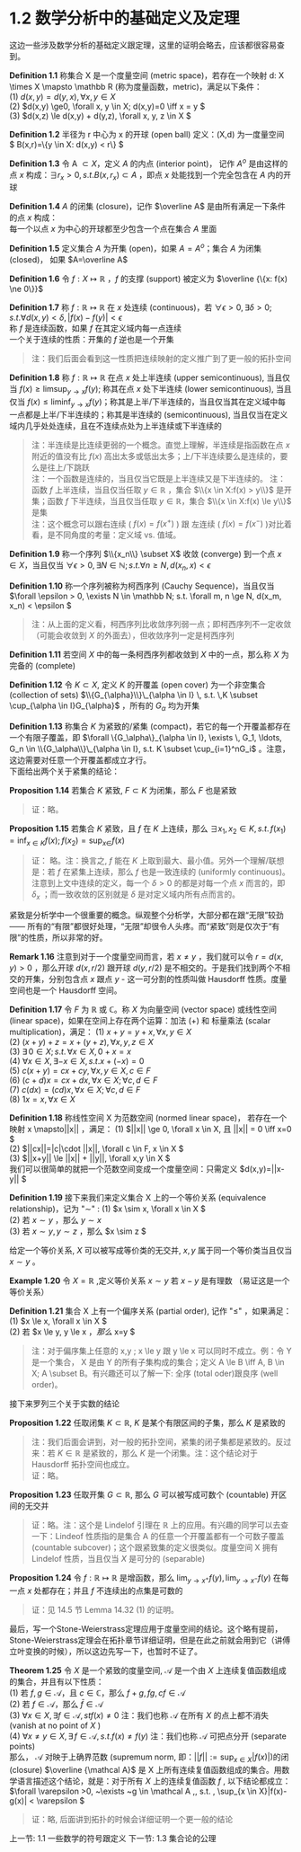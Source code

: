 # 1.2 数学分析中的基础定义及定理

这边一些涉及数学分析的基础定义跟定理，这里的证明会略去，应该都很容易查到。

**Definition 1.1** 称集合 X 是一个度量空间 (metric space)，若存在一个映射 d: X \times X \mapsto \mathbb R (称为度量函数，metric)，满足以下条件：<br>
(1) $d(x,y)=d(y,x), \forall x,y \in X$ <br>
(2) $d(x,y) \ge0, \forall x, y \in X; d(x,y)=0 \iff x = y $ <br> 
(3) $d(x,z) \le d(x,y) + d(y,z), \forall x, y, z \in X $ <br>

**Definition 1.2** 半径为 r 中心为 x 的开球 (open ball) 定义：(X,d) 为一度量空间 <br>
$ B(x,r)=\\{y \in X: d(x,y) < r\\} $ <br>

**Definition 1.3** 令 A $\subset X$，定义 $A$ 的内点 (interior point)， 记作 $A^o$ 是由这样的点 $x$ 构成：$\exists r_x > 0, s.t. B(x, r_x) \subset A$ ，即点 $x$ 处能找到一个完全包含在 $A$ 内的开球 <br>

**Definition 1.4** $A$ 的闭集 (closure)，记作 $\overline A$ 是由所有满足一下条件的点 $x$ 构成： <br>
每一个以点 $x$ 为中心的开球都至少包含一个点在集合 $A$ 里面 <br>

**Definition 1.5** 定义集合 $A$ 为开集 (open)，如果 $A=A^o$；集合 $A$ 为闭集 (closed)， 如果 $A=\overline A$  <br>

**Definition 1.6** 令 $f:X \mapsto \mathbb R$ ，$f$ 的支撑 (support) 被定义为 $\overline {\{x: f(x) \ne 0\}}$ <br>

**Definition 1.7** 称 $f: \mathbb R \mapsto \mathbb R$ 在 $x$ 处连续 (continuous)，若 $\forall \epsilon > 0, \exists \delta >0; s.t. \forall d(x,y) < \delta, |f(x) - f(y)| < \epsilon$  <br>
称 $f$ 是连续函数，如果 $f$ 在其定义域内每一点连续 <br>
一个关于连续的性质：开集的 $f$ 逆也是一个开集 <br>
> 注：我们后面会看到这一性质把连续映射的定义推广到了更一般的拓扑空间 <br>

**Definition 1.8** 称 $f:\mathbb R \mapsto \mathbb R$ 在点 $x$ 处上半连续 (upper semicontinuous), 当且仅当 $f(x) \ge \limsup_{y \to x}f(y)$; 称其在点 $x$ 处下半连续 (lower semicontinuous), 当且仅当 $f(x) \le \liminf_{y \to x}f(y)$；称其是上半/下半连续的，当且仅当其在定义域中每一点都是上半/下半连续的；称其是半连续的 (semicontinuous), 当且仅当在定义域内几乎处处连续，且在不连续点处为上半连续或下半连续的 <br>
> 注：半连续是比连续更弱的一个概念。直觉上理解，半连续是指函数在点 $x$ 附近的值没有比 $f(x)$ 高出太多或低出太多；上/下半连续要么是连续的，要么是往上/下跳跃 <br>
> 注：一个函数是连续的，当且仅当它既是上半连续又是下半连续的。
> 注：函数 $f$ 上半连续，当且仅当任取 $y \in \mathbb R$ ，集合 $\\{x \in X:f(x) > y\\}$ 是开集；函数 $f$ 下半连续，当且仅当任取 $y \in \mathbb R$，集合 $\\{x \in X:f(x) \le y\\}$ 是集 <br>
> 注：这个概念可以跟右连续 ( $f(x)=f(x^+)$ ) 跟 左连续 ( $f(x)=f(x^-)$ )对比着看，是不同角度的考量：定义域 vs. 值域。 <br>

**Definition 1.9** 称一个序列 $\\{x_n\\} \subset X$ 收敛 (converge) 到一个点 $x \in X$，当且仅当 $\forall \epsilon > 0, \exists N \in \mathbb N; s.t. \forall n \ge N, d(x_n,x) < \epsilon$ <br>

**Definition 1.10** 称一个序列被称为柯西序列 (Cauchy Sequence)，当且仅当 $\forall \epsilon > 0, \exists N \in \mathbb N; s.t. \forall m, n \ge N, d(x_m, x_n) < \epsilon $ <br>
> 注：从上面的定义看，柯西序列比收敛序列弱一点；即柯西序列不一定收敛（可能会收敛到 $X$ 的外面去），但收敛序列一定是柯西序列 <br>

**Definition 1.11** 若空间 $X$ 中的每一条柯西序列都收敛到 $X$ 中的一点，那么称 $X$ 为完备的 (complete) <br>

**Definition 1.12** 令 $K \subset X$, 定义 $K$ 的开覆盖 (open cover) 为一个非空集合 (collection of sets) $\\{G_{\alpha}\\}\_{\alpha \in I} \, s.t. \,K \subset \cup_{\alpha \in I}G_{\alpha}$ ，所有的 $G_{\alpha}$ 均为开集 <br>

**Definition 1.13** 称集合 $K$ 为紧致的/紧集 (compact)，若它的每一个开覆盖都存在一个有限子覆盖，即 $\forall \{G_\alpha\}_{\alpha \in I}, \exists \, G_1, \ldots, G_n \in \\{G_\alpha\\}\_{\alpha \in I}, s.t. K \subset \cup_{i=1}^nG_i$ 。注意，这边需要对任意一个开覆盖都成立才行。 <br>
下面给出两个关于紧集的结论：<br>

**Proposition 1.14** 若集合 $K$ 紧致, $F \subset K$ 为闭集，那么 $F$ 也是紧致
> 证：略。

**Proposition 1.15** 若集合 $K$ 紧致，且 $f$ 在 $K$ 上连续，那么 $\exists x_1, x_2 \in K, \, s.t. \, f(x_1)=\inf_{x \in K}f(x);f(x_2)=\sup_{x \in }f(x)$ <br>
> 证： 略。注：换言之, $f$ 能在 $K$ 上取到最大、最小值。另外一个理解/联想是：若 $f$ 在紧集上连续，那么 $f$ 也是一致连续的 (uniformly continuous)。注意到上文中连续的定义，每一个 $\delta>0$ 的都是对每一个点 $x$ 而言的，即 $\delta_x$ ；而一致收敛的区别就是 $\delta$ 是对定义域内所有点而言的。

紧致是分析学中一个很重要的概念。纵观整个分析学，大部分都在跟“无限”较劲 —— 所有的“有限”都很好处理，“无限”却很令人头疼。而“紧致”则是仅次于“有限”的性质，所以非常的好。

**Remark 1.16** 注意到对于一个度量空间而言，若 $x \ne y$ ，我们就可以令 $r=d(x,y) > 0$ ，那么开球 $d(x,r/2)$ 跟开球 $d(y,r/2)$ 是不相交的。于是我们找到两个不相交的开集，分别包含点 $x$ 跟点 $y$ - 这一可分割的性质叫做 Hausdorff 性质。度量空间也是一个 Hausdorff 空间。

**Definition 1.17** 令 $F$ 为 $\mathbb R$ 或 $\mathbb C$。称 $X$ 为向量空间 (vector space) 或线性空间 (linear space)，如果在空间上存在两个运算：加法 (+) 和 标量乘法 (scalar multiplication)，满足：
(1) $x+y = y+x, \forall x, y \in X$ <br>
(2) $(x+y)+z=x+(y+z), \,\forall x, y, z \in X$ <br>
(3) $\exists \, 0 \in X; s.t. \, \forall x\in X, 0+x=x$ <br>
(4) $\forall x \in X, \, \exists -x \in X, s.t. x+(-x)=0$ <br>
(5) $c(x+y)=cx+cy, \forall x,y \in X, c \in F$ <br>
(6) $(c+d)x=cx+dx, \forall x\in X; \forall c, d \in F$ <br>
(7) $c(dx)=(cd)x, \forall x \in X; \forall c,d \in F$ <br>
(8) $1x=x, \forall x \in X$ <br>

**Definition 1.18** 称线性空间 X 为范数空间 (normed linear space)， 若存在一个映射 x \mapsto||x|| ，满足：
(1) $||x|| \ge 0, \forall x \in X, 且 ||x|| = 0 \iff x=0 $ <br>
(2) $||cx||=|c|\cdot ||x||, \forall c \in F, x \in X $ <br>
(3) $||x+y|| \le ||x|| + ||y||, \forall x,y \in X $ <br>
我们可以很简单的就把一个范数空间变成一个度量空间：只需定义 $d(x,y)=||x-y|| $

**Definition 1.19** 接下来我们来定义集合 X 上的一个等价关系 (equivalence relationship)，记为 "$\sim$" :
(1) $x \sim x, \forall x \in X $ <br>
(2) 若 $x \sim y$ ，那么 $y \sim x$ <br> 
(3) 若 $x \sim y, y \sim z$ ，那么 $x \sim z $ <br>

给定一个等价关系, $X$ 可以被写成等价类的无交并, $x,y$ 属于同一个等价类当且仅当 $x \sim y$ 。

**Example 1.20** 令 $X=\mathbb R$ ,定义等价关系 $x\sim y$ 若 $x-y$ 是有理数 （易证这是一个等价关系）

**Definition 1.21** 集合 X 上有一个偏序关系 (partial order), 记作 "$\le$" ，如果满足：
(1) $x \le x, \forall x \in X $ <br>
(2) 若 $x \le y, y \le x $，那么$ x=y $ <br>
> 注：对于偏序集上任意的 x,y ; x \le y 跟 y \le x 可以同时不成立。例：令 Y 是一个集合， X 是由 Y 的所有子集构成的集合；定义 A \le B \iff A, B \in X; A \subset B。有兴趣还可以了解一下: 全序 (total oder)跟良序 (well order)。 <br>

接下来罗列三个关于实数的结论 <br>

**Proposition 1.22** 任取闭集 $K \subset \mathbb R$, $K$ 是某个有限区间的子集，那么 $K$ 是紧致的 <br>
> 注：我们后面会讲到，对一般的拓扑空间，紧集的闭子集都是紧致的。反过来：若 $K \in \mathbb R$ 是紧致的，那么 $K$ 是一个闭集。注：这个结论对于 Hausdorff 拓扑空间也成立。 <br>
> 证：略。

**Proposition 1.23** 任取开集 $G \subset \mathbb R$, 那么 $G$ 可以被写成可数个 (countable) 开区间的无交并 <br>
> 证：略。注：这个是 Lindelof 引理在 $\mathbb R$ 上的应用。有兴趣的同学可以去查一下：Lindeof 性质指的是集合 A 的任意一个开覆盖都有一个可数子覆盖 (countable subcover)；这个跟紧致集的定义很类似。度量空间 X 拥有Lindelof 性质，当且仅当 $X$ 是可分的 (separable)

**Proposition 1.24** 令 $f: \mathbb R \mapsto \mathbb R$ 是增函数，那么 $\lim_{y\rightarrow x^+}f(y),\lim_{y \rightarrow x^-}f(y)$ 在每一点 $x$ 处都存在；并且 $f$ 不连续出的点集是可数的 <br>
> 证：见 14.5 节 Lemma 14.32 (1) 的证明。

最后，写一个Stone-Weierstrass定理应用于度量空间的结论。这个略有提前，Stone-Weierstrass定理会在拓扑章节详细证明，但是在此之前就会用到它（讲傅立叶变换的时候），所以这边先写一下，也暂时不证了。

**Theorem 1.25** 令 $X$ 是一个紧致的度量空间, $\mathcal A$ 是一个由 $X$ 上连续复值函数组成的集合，并且有以下性质： <br>
(1) 若 $f,g \in \mathcal A$，且 $c \in \mathbb C$，那么 $f+g, fg, cf \in \mathcal A$ <br>
(2) 若 $f \in \mathcal A$，那么 $\bar f \in \mathcal A$  <br>
(3) $\forall x \in X, \,\exists f \in \mathcal A, \, st f(x) \ne 0$ 注：我们也称 $\mathcal A$ 在所有 $X$ 的点上都不消失 (vanish at no point of $X$ ) <br>
(4) $\forall x\ne y \in X, \, \exists \, f\in \mathcal A, s.t. f(x) \ne f(y)$ 注：我们也称 $\mathcal A$ 可把点分开 (separate points) <br>
那么， $\mathcal A$ 对映于上确界范数 (supremum norm, 即：$||f||:=\sup_{x \in X}|f(x)|$)的闭 (closure) $\overline {\mathcal A}$ 是 X 上所有连续复值函数组成的集合。用数学语言描述这个结论，就是：对于所有 $X$ 上的连续复值函数 $f$ , 以下结论都成立：<br>
$\forall \varepsilon >0, ~\exists ~g \in \mathcal A ,\, s.t. \, \sup_{x \in X}|f(x)-g(x)| < \varepsilon $ <br>
> 证：略, 后面讲到拓扑的时候会详细证明一个更一般的结论

上一节: 1.1 一些数学的符号跟定义
下一节: 1.3 集合论的公理

